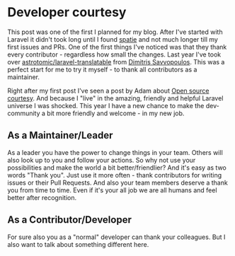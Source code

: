 # Developer courtesy

This post was one of the first I planned for my blog.
After I've started with Laravel it didn't took long until I found [spatie](https://spatie.be) and not much longer till my first issues and PRs.
One of the first things I've noticed was that they thank every contributor - regardless how small the changes.
Last year I've took over [astrotomic/laravel-translatable](https://github.com/Astrotomic/laravel-translatable) from [Dimitris Savvopoulos](https://twitter.com/dimsav/status/1140750099875860481).
This was a perfect start for me to try it myself - to thank all contributors as a maintainer.

Right after my first post I've seen a post by Adam about [Open source courtesy](https://webwide.io/threads/open-source-courtesy.600/).
And because I "live" in the amazing, friendly and helpful Laravel universe I was shocked.
This year I have a new chance to make the dev-community a bit more friendly and welcome - in my new job.

## As a Maintainer/Leader

As a leader you have the power to change things in your team.
Others will also look up to you and follow your actions.
So why not use your possibilities and make the world a bit better/friendlier?
And it's easy as two words "Thank you".
Just use it more often - thank contributors for writing issues or their Pull Requests.
And also your team members deserve a thank you from time to time.
Even if it's your all job we are all humans and feel better after recognition.

## As a Contributor/Developer

For sure also you as a "normal" developer can thank your colleagues.
But I also want to talk about something different here.
